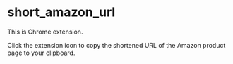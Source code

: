 # short_amazon_url

This is Chrome extension.

Click the extension icon to copy the shortened URL of the Amazon product page to your clipboard.

